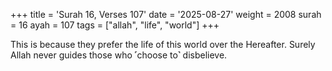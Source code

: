 +++
title = 'Surah 16, Verses 107'
date = '2025-08-27'
weight = 2008
surah = 16
ayah = 107
tags = ["allah", "life", "world"]
+++

This is because they prefer the life of this world over the Hereafter. Surely Allah never guides those who ˹choose to˺ disbelieve.